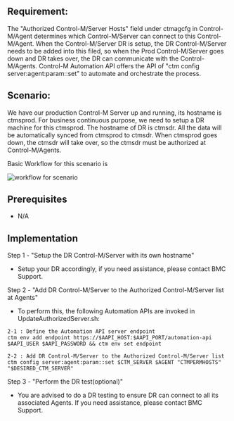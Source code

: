 ## **Requirement:**

The &quot;Authorized Control-M/Server Hosts&quot; field under ctmagcfg in Control-M/Agent determines which Control-M/Server can connect to this Control-M/Agent. When the Control-M/Server DR is setup,  the DR Control-M/Server needs to be added into this filed, so when the Prod Control-M/Server goes down and DR takes over, the DR can communicate with the Control-M/Agents. Control-M Automation API offers the API of &quot;ctm config server:agent:param::set&quot; to automate and orchestrate the process.


## **Scenario:**

We have our production Control-M Server up and running, its hostname is ctmsprod. For business continuous purpose, we need to setup a DR machine for this ctmsprod. The hostname of DR is ctmsdr. All the data will be automatically synced from ctmsprod to ctmsdr. When ctmsprod goes down, the ctmsdr will take over, so the ctmsdr must be authorized at Control-M/Agents.

Basic Workflow for this scenario is


![workflow for scenario](/Images/Workflow.PNG)


## **Prerequisites**

- N/A



## **Implementation**

Step 1 - &quot;Setup the DR Control-M/Server with its own hostname&quot;

- Setup your DR accordingly, if you need assistance, please contact BMC Support.

Step 2 - &quot;Add DR Control-M/Server to the Authorized Control-M/Server list at Agents&quot;
- To perform this,  the following Automation APIs are invoked in UpdateAuthorizedServer.sh:

```
2-1 : Define the Automation API server endpoint 
ctm env add endpoint https://$AAPI_HOST:$AAPI_PORT/automation-api $AAPI_USER $AAPI_PASSWORD && ctm env set endpoint

2-2 : Add DR Control-M/Server to the Authorized Control-M/Server list
ctm config server:agent:param::set $CTM_SERVER $AGENT "CTMPERMHOSTS" "$DESIRED_CTM_SERVER"
```

Step 3 - &quot;Perform the DR test(optional)&quot;

- You are advised to do a DR testing to ensure DR can connect to all its associated Agents. If you need assistance, please contact BMC Support.